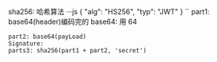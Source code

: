 sha256: 哈希算法
···js
{
  "alg": "HS256",
  "typ": "JWT"
}
``
part1: base64(header)编码完的
base64: 用 64 
```
part2: base64(payLoad)
Signature:
parts3: sha256(part1 + part2, 'secret')